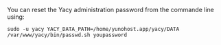You can reset the Yacy administration password from the commande line using:

```
sudo -u yacy YACY_DATA_PATH=/home/yunohost.app/yacy/DATA /var/www/yacy/bin/passwd.sh youpassword
```
